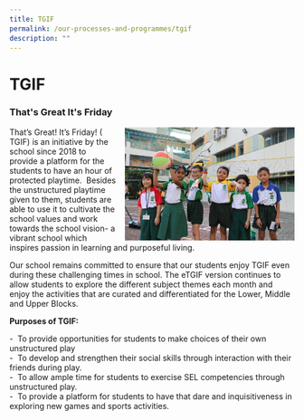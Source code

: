 ```yaml
---
title: TGIF
permalink: /our-processes-and-programmes/tgif
description: ""
---
```

# **TGIF**

### That's Great It's Friday

<img src="/images/TGIF%202.jpg" style="width:300px;height:200px;margin-left:15px;" align = "right">


That’s Great! It’s Friday! ( TGIF) is an initiative by the school since 2018 to provide a platform for the students to have an hour of protected playtime.  Besides the unstructured playtime given to them, students are able to use it to cultivate the school values and work towards the school vision- a vibrant school which inspires passion in learning and purposeful living.  

Our school remains committed to ensure that our students enjoy TGIF even during these challenging times in school. The eTGIF version continues to allow students to explore the different subject themes each month and enjoy the activities that are curated and differentiated for the Lower, Middle and Upper Blocks.  
  

**Purposes of TGIF:**  

\-  To provide opportunities for students to make choices of their own unstructured play  
\-  To develop and strengthen their social skills through interaction with their friends during play.    
\-  To allow ample time for students to exercise SEL competencies through unstructured play.     
\-  To provide a platform for students to have that dare and inquisitiveness in exploring new games and sports activities.